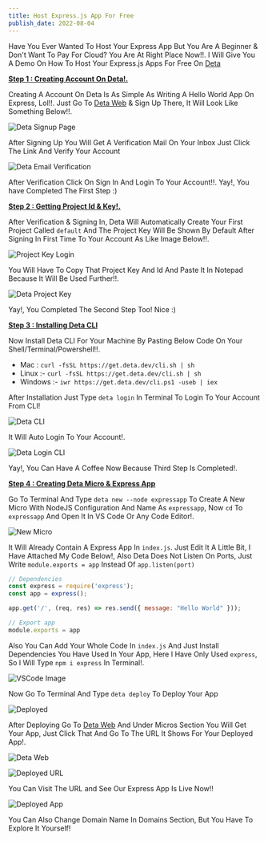 ```yaml
---
title: Host Express.js App For Free
publish_date: 2022-08-04
---
```


Have You Ever Wanted To Host Your Express App But You Are A Beginner & Don't Want To Pay For Cloud? You Are At Right Place Now!!.
I Will Give You A Demo On How To Host Your Express.js Apps For Free On [Deta](https://deta.sh)

**<u>Step 1 : Creating Account On [Deta!.](https://deta.sh)</u>**

Creating A Account On Deta Is As Simple As Writing A Hello World App On Express, Lol!!. Just Go To [Deta Web](https://web.deta.sh/) & Sign Up There, It Will Look Like Something Below!!.

![Deta Signup Page](https://dev-to-uploads.s3.amazonaws.com/uploads/articles/ml3vwwwy5mhol1gav3mc.png)

After Signing Up You Will Get A Verification Mail On Your Inbox Just Click The Link And Verify Your Account

![Deta Email Verification](https://dev-to-uploads.s3.amazonaws.com/uploads/articles/g40rirr55ygid0h38lbp.png)
 
After Verification Click On Sign In And Login To Your Account!!. Yay!, You have Completed The First Step :)

**<u>Step 2 : Getting Project Id & Key!.</u>**
 
After Verification & Signing In, Deta Will Automatically Create Your First Project Called `default` And The Project Key Will Be Shown By Default After Signing In First Time To Your Account As Like Image Below!!.

![Project Key Login](https://dev-to-uploads.s3.amazonaws.com/uploads/articles/c9l9tlz63c62uh34ed92.png)

You Will Have To Copy That Project Key And Id And Paste It In Notepad Because It Will Be Used Further!!.

![Deta Project Key](https://dev-to-uploads.s3.amazonaws.com/uploads/articles/bmpgoyfqfashk1ri7dy1.png)
 
Yay!, You Completed The Second Step Too! Nice :)

**<u>Step 3 : Installing Deta CLI</u>**

Now Install Deta CLI For Your Machine By Pasting Below Code On Your Shell/Terminal/Powershell!!.

- Mac : `curl -fsSL https://get.deta.dev/cli.sh | sh`
- Linux :- `curl -fsSL https://get.deta.dev/cli.sh | sh`
- Windows :- `iwr https://get.deta.dev/cli.ps1 -useb | iex`

After Installation Just Type `deta login` In Terminal To Login To Your Account From CLI!

![Deta CLI](https://dev-to-uploads.s3.amazonaws.com/uploads/articles/6gwok1mw7bid0y1u6l7e.png)

It Will Auto Login To Your Account!.

![Deta Login CLI](https://dev-to-uploads.s3.amazonaws.com/uploads/articles/221h1zgfbjphnuieunkd.png)

Yay!, You Can Have A Coffee Now Because Third Step Is Completed!.

**<u>Step 4 : Creating Deta Micro & Express App</u>**

Go To Terminal And Type `deta new --node expressapp` To Create A New Micro With NodeJS Configuration And Name As `expressapp`, Now `cd` To `expressapp` And Open It In VS Code Or Any Code Editor!.

![New Micro](https://dev-to-uploads.s3.amazonaws.com/uploads/articles/vpviandg02k8v4fiigkm.png)
 
It Will Already Contain A Express App In `index.js`. Just Edit It A Little Bit, I Have Attached My Code Below!, Also Deta Does Not Listen On Ports, Just Write `module.exports = app` Instead Of `app.listen(port)`

```js
// Dependencies
const express = require('express');
const app = express();

app.get('/', (req, res) => res.send({ message: "Hello World" }));

// Export app
module.exports = app
```
Also You Can Add Your Whole Code In `index.js` And Just Install Dependencies You Have Used In Your App, Here I Have Only Used `express`, So I Will Type `npm i express` In Terminal!.

![VSCode Image](https://dev-to-uploads.s3.amazonaws.com/uploads/articles/bb0uyn5ppuejivlffods.png)

Now Go To Terminal And Type `deta deploy` To Deploy Your App

![Deployed](https://dev-to-uploads.s3.amazonaws.com/uploads/articles/79xm3tv8nbtff7f9dhod.png)
 
After Deploying Go To [Deta Web](https://web.deta.sh/) And Under Micros Section You Will Get Your App, Just Click That And Go To The URL It Shows For Your Deployed App!.

![Deta Web](https://dev-to-uploads.s3.amazonaws.com/uploads/articles/fb4f1268fh0trkqx8do6.png)

![Deployed URL](https://dev-to-uploads.s3.amazonaws.com/uploads/articles/6krv7fkn1r8yvvr4xjrp.png)

You Can Visit The URL and See Our Express App Is Live Now!!

![Deployed App](https://dev-to-uploads.s3.amazonaws.com/uploads/articles/erqqr5d3257gf5c8iqwx.png)
 
You Can Also Change Domain Name In Domains Section, But You Have To Explore It Yourself!